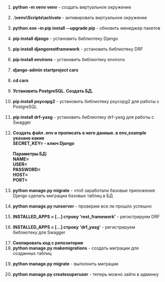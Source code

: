<ol>
    <li><b>python -m venv venv</b> - создать виртуальное окружение</li><br>
    <li><b>.\venv\Scripts\activate</b> - активировать виртуальное окружение</li><br>
    <li><b>python.exe -m pip install --upgrade pip</b> - обновить менеджер пакетов</li><br>
    <li><b>pip install django</b> - установить библиотеку Django</li><br>
    <li><b>pip install djangorestframework</b> - установить библиотеку DRF</li><br>
    <li><b>pip install environs</b> - установить библиотеку environs</li><br>
    <li><b>django-admin startproject cars</b></li><br>
    <li><b>cd cars</b></li><br>
    <li><b>Установить PostgreSQL. Создать БД.</b></li><br>
    <li><b>pip install psycopg2</b> - установить библиотеку psycopg2 для работы с PostgreSQL</li><br>
    <li><b>pip install drf-yasg</b> - установить библиотеку drf-yasg для работы с Swagger</li><br>
    <li><b>Создать файл .env и прописать в него данные. в env_example указано какие<br>
        SECRET_KEY= - ключ Django<br>
        <br>
        Параметры БД:<br>
        NAME=<br>
        USER=<br>
        PASSWORD=<br>
        HOST=<br>
        PORT=<br></b></li><br>    
    <li><b>python manage.py migrate</b> - чтоб заработали базовые приложения Django сделать миграции базовых таблиц в БД</li><br>
    <li><b>python manage.py runserver</b> - проверим все ли прошло успешно</li><br>
    <li><b>INSTALLED_APPS = […] строку 'rest_framework'</b> - регистрируем DRF</li><br>
    <li><b>INSTALLED_APPS = […] строку 'drf_yasg'</b> - регистрируем библиотеку для Swagger</li><br>
    <li><b>Скопировать код с репозитория</b></li>
    <li><b>python manage.py makemigrations</b> - создать миграции для созданных таблиц</li><br>
    <li><b>python manage.py migrate</b> - выполнить миграции</li><br>
    <li><b>python manage.py createsuperuser</b> - теперь можно зайти в админку</li><br>
</ol>